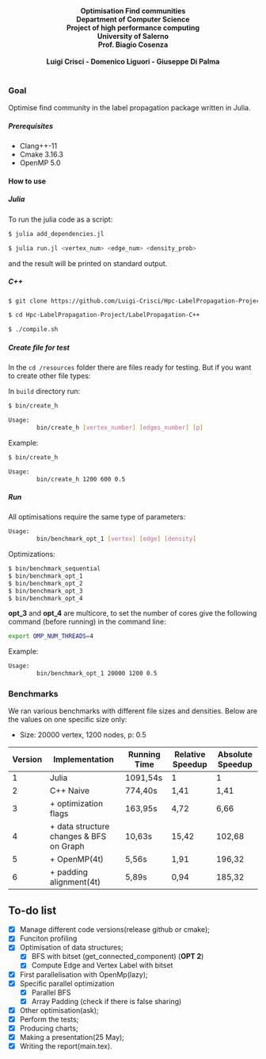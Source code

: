 <br/>
<p align="center">
    <br/>
    <b>Optimisation Find communities</b>
    <br/>
    <b>Department of Computer Science</b>
    <br/>
    <b>Project of high performance computing</b>
    <br/>
    <b>University of Salerno</b>
    <br/>
    <b>Prof. Biagio Cosenza</b>
    <br/>
    <br />
    <b>Luigi Crisci - Domenico Liguori - Giuseppe Di Palma</b>
    <br/>
    <br/>
</p>

### Goal

Optimise find community in the label propagation package written in Julia.

##### Prerequisites

- Clang++-11
- Cmake 3.16.3
- OpenMP 5.0

#### How to use

##### Julia

To run the julia code as a script:

```bash
$ julia add_dependencies.jl

$ julia run.jl <vertex_num> <edge_num> <density_prob> 
```
and the result will be printed on standard output.

##### C++

```bash
$ git clone https://github.com/Luigi-Crisci/Hpc-LabelPropagation-Project.git 

$ cd Hpc-LabelPropagation-Project/LabelPropagation-C++

$ ./compile.sh
```

##### Create file for test

In the `cd /resources` folder there are files ready for testing. But if you want to create other file types:

In `build` directory run:

```bash
$ bin/create_h

Usage: 
        bin/create_h [vertex_number] [edges_number] [p]
```

Example:

```bash
$ bin/create_h

Usage: 
        bin/create_h 1200 600 0.5
```

##### Run

All optimisations require the same type of parameters:

```bash
Usage: 
        bin/benchmark_opt_1 [vertex] [edge] [density]
```

Optimizations:

```bash
$ bin/benchmark_sequential
$ bin/benchmark_opt_1
$ bin/benchmark_opt_2
$ bin/benchmark_opt_3
$ bin/benchmark_opt_4
```

**opt_3** and **opt_4** are multicore, to set the number of cores give the following command (before running) in the command line:

```bash
export OMP_NUM_THREADS=4
```

Example:

```bash
Usage: 
        bin/benchmark_opt_1 20000 1200 0.5
```

### Benchmarks

We ran various benchmarks with different file sizes and densities. Below are the values on one specific size only:

- Size: 20000 vertex, 1200 nodes, p: 0.5

| Version | Implementation                          | Running Time  | Relative Speedup | Absolute Speedup|
|---------|-----------------------------------------|---------------|-------------------|-------------------|
| 1       | Julia                                   | 1091,54s      | 1                 | 1                 |
| 2       | C++ Naive                               | 774,40s       | 1,41              | 1,41              |
| 3       | + optimization flags                    | 163,95s       | 4,72              | 6,66              |
| 4       | + data structure changes & BFS on Graph | 10,63s        | 15,42             | 102,68            |
| 5       | + OpenMP(4t)                            | 5,56s         | 1,91              | 196,32            |
| 6       | + padding alignment(4t)                 | 5,89s         | 0,94              | 185,32            |

## To-do list

- [x] Manage different code versions(release github or cmake);
- [x] Funciton profiling
- [x] Optimisation of data structures;
  - [x] BFS with bitset (get_connected_component) (**OPT 2**)
  - [x] Compute Edge and Vertex Label with bitset
- [x] First parallelisation with OpenMp(lazy);
- [x] Specific parallel optimization
  - [x] Parallel BFS
  - [x] Array Padding (check if there is false sharing)
- [x] Other optimisation(ask);
- [x] Perform the tests;
- [x] Producing charts;
- [x] Making a presentation(25 May);
- [x] Writing the report(main.tex).
